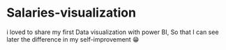 # Salaries-visualization
i loved to share my first Data visualization with power BI, So that I can see later the difference in my self-improvement 😁
